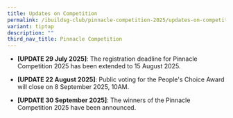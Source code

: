 ```yaml
---
title: Updates on Competition
permalink: /ibuildsg-club/pinnacle-competition-2025/updates-on-competition/
variant: tiptap
description: ""
third_nav_title: Pinnacle Competition
---
```

<ul data-tight="true" class="tight">
<li>
<p><strong>[UPDATE 29 July 2025]</strong>: The registration deadline for
Pinnacle Competition 2025 has been extended to 15 August 2025.</p>
</li>
<li>
<p><strong>[UPDATE 22 August 2025]</strong>: Public voting for the People's
Choice Award will close on 8 September 2025, 10AM.</p>
</li>
<li>
<p><strong>[UPDATE 30 September 2025]</strong>: The winners of the Pinnacle
Competition 2025 have been announced.</p>
</li>
</ul>
<p></p>